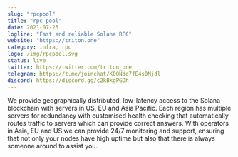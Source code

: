```yaml
---
slug: "rpcpool"
title: "rpc pool"
date: 2021-07-25
logline: "Fast and reliable Solana RPC"
website: "https://triton.one"
category: infra, rpc
logo: /img/rpcpool.svg
status: live
twitter: https://twitter.com/triton_one
telegram: https://t.me/joinchat/K0ONdq7fE4s0Mjdl
discord: https://discord.gg/c2kBkgPGDh
---
```


We provide geographically distributed, low-latency access to the Solana blockchain with servers in US, EU and Asia Pacific. Each region has multiple servers for redundancy with customised health checking that automatically routes traffic to servers which can provide correct answers. With operators in Asia, EU and US we can provide 24/7 monitoring and support, ensuring that not only your nodes have high uptime but also that there is always someone around to assist you.
